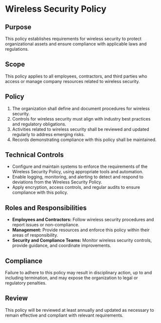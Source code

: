 # Wireless Security Policy

## Purpose
This policy establishes requirements for wireless security to protect organizational assets and ensure compliance with applicable laws and regulations.

## Scope
This policy applies to all employees, contractors, and third parties who access or manage company resources related to wireless security.

## Policy
1. The organization shall define and document procedures for wireless security.
2. Controls for wireless security must align with industry best practices and regulatory obligations.
3. Activities related to wireless security shall be reviewed and updated regularly to address emerging risks.
4. Records demonstrating compliance with this policy shall be maintained.

## Technical Controls
- Configure and maintain systems to enforce the requirements of the Wireless Security Policy, using appropriate tools and automation.
- Enable logging, monitoring, and alerting to detect and respond to deviations from the Wireless Security Policy.
- Apply encryption, access controls, and regular audits to ensure compliance with this policy.

## Roles and Responsibilities
- **Employees and Contractors:** Follow wireless security procedures and report issues or non-compliance.
- **Management:** Provide resources and enforce this policy within their areas of responsibility.
- **Security and Compliance Teams:** Monitor wireless security controls, provide guidance, and coordinate improvements.

## Compliance
Failure to adhere to this policy may result in disciplinary action, up to and including termination, and may expose the organization to legal or regulatory penalties.

## Review
This policy will be reviewed at least annually and updated as necessary to remain effective and compliant with relevant requirements.

